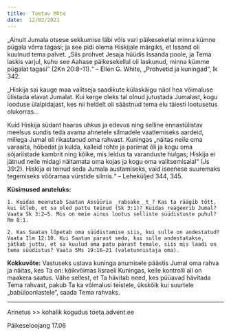```yaml
---
title:  Toetav Mõte  
date:  12/02/2021  
---
```


„Ainult Jumala otsese sekkumise läbi võis vari päikesekellal minna kümne pügala võrra tagasi; ja see pidi olema Hiskijale märgiks, et Issand oli kuulnud tema palvet. „Siis prohvet Jesaja hüüdis Issanda poole, ja Tema laskis varjul, kuhu see Aahase päikesekellal oli laskunud, minna kümme pügalat tagasi“ (2Kn 20:8–11).“ – Ellen G. White, „Prohvetid ja kuningad“, lk 342.

„Hiskija sai kauge maa valitseja saadikute külaskäigu näol hea võimaluse ülistada elavat Jumalat. Kui kerge oleks tal olnud jutustada Jumalast, kogu looduse ülalpidajast, kes nii heldelt oli säästnud tema elu täiesti lootusetus olukorras…

Kuid Hiskija südant haaras uhkus ja edevus ning selline ennastülistav meelsus sundis teda avama ahnetele silmadele vaatlemiseks aardeid, millega Jumal oli rikastanud oma rahvast. Kuningas „näitas neile oma varaaita, hõbedat ja kulda, kalleid rohte ja parimat õli ja kogu oma sõjariistade kambrit ning kõike, mis leidus ta varanduste hulgas; Hiskija ei jätnud neile midagi näitamata oma kojas ja kogu oma valitsemisalal“ (Js 39:2). Hiskija ei teinud seda Jumala austamiseks, vaid iseenese suuremaks tegemiseks võõramaa vürstide silmis.“ – Leheküljed 344, 345.

**Küsimused aruteluks:**

`1. Kuidas meenutab Saatan Assüüria _rabsake__t_? Kas ta räägib tõtt, kui ütleb, et sa oled pattu teinud (Sk 3:1)? Kuidas reageerib Jumal? Vaata Sk 3:2–5. Mis on meie ainus lootus selliste süüdistuste puhul? Rm 8:1.`

`2. Kas Saatan lõpetab oma süüdistamise siis, kui sulle on andestatud? Vaata Ilm 12:10. Kui Saatan pärast seda, kui sulle andestatakse, jätkab juttu, et sa kuulud oma patu pärast temale, siis mis laadi on tema süüdistus? Vaata 5Ms 19:16–21 (valetunnistaja oma).`

**Kokkuvõte:** Vastuseks ustava kuninga anumisele päästis Jumal oma rahva ja näitas, kes Ta on: kõikvõimas Iisraeli Kuningas, kelle kontrolli all on maakera saatus. Vähe sellest, et Ta hävitab need, kes püüavad hävitada Tema rahvast, pakub Ta ka võimalusi teistele, ükskõik kui suurtele „babüloonlastele“, saada Tema rahvaks.

---

Annetus >> kohalik kogudus toeta.advent.ee  

Päikeseloojang 17.06